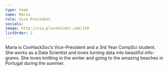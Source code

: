 ```yaml
---
type: team
name: Maria
role: Vice President
socials:
image: http://via.placeholder.com/150
listOrder: 2
---
```


Maria is CovHackSoc’s Vice-President and a 3rd Year CompSci student. She works
as a Data Scientist and loves turning data into beautiful info-grams. She loves
knitting in the winter and going to the amazing beaches in Portugal during the
summer. 
